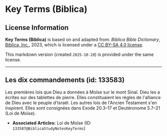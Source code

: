 # Key Terms (Biblica)

## License Information

**Key Terms (Biblica)** is based on and adapted from: _Biblica Bible Dictionary_, [Biblica, Inc.](https://www.biblica.com/), 2023, which is licensed under a [CC BY-SA 4.0 license](https://creativecommons.org/licenses/by-sa/4.0/legalcode.en).

This markdown version (created `2025-10-20`) is provided under the same license.



--------------------------------

## Les dix commandements (id: 133583)

Les premières lois que Dieu a données à Moïse sur le mont Sinaï. Dieu les a écrites sur des tablettes de pierre. Elles constituaient les règles de l'alliance de Dieu avec le peuple d'Israël. Les autres lois de l'Ancien Testament s'en inspirent. Elles sont consignées dans Exode 20\.3–17 et Deutéronome 5\.7–21 (Loi de Moïse).

* **Associated Articles:** Loi de Moïse (ID: `133587@BiblicaStudyNotesKeyTerms`)

